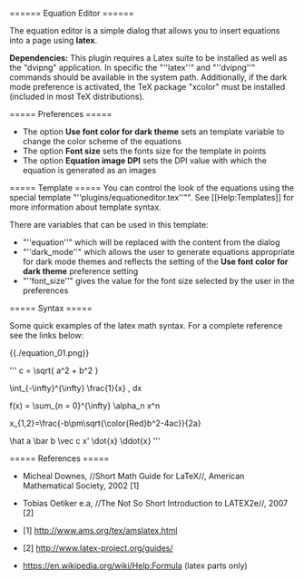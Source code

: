 ====== Equation Editor ======

The equation editor is a simple dialog that allows you to insert equations into a page using **latex**.

**Dependencies:** This plugin requires a Latex suite to be installed as well as the "dvipng" application. In specific the "''latex''" and "''dvipng''" commands should be available in the system path. Additionally, if the dark mode preference is activated, the TeX package "xcolor" must be installed (included in most TeX distributions).

===== Preferences =====
* The option **Use font color for dark theme** sets an template variable to change the color scheme of the equations
* The option **Font size** sets the fonts size for the template in points
* The option **Equation image DPI** sets the DPI value with which the equation is generated as an images

===== Template =====
You can control the look of the equations using the special template "''plugins/equationeditor.tex''"". See [[Help:Templates]] for more information about template syntax.

There are variables that can be used in this template:
* "''equation''" which will be replaced with the content from the dialog
* "''dark_mode''" which allows the user to generate equations appropriate for dark mode themes and reflects the setting of the **Use font color for dark theme** preference setting
* "''font_size''" gives the value for the font size selected by the user in the preferences



===== Syntax =====

Some quick examples of the latex math syntax. For a complete reference see the links below:

{{./equation_01.png}}


'''
c = \sqrt{ a^2 + b^2 }

\int_{-\infty}^{\infty} \frac{1}{x} \, dx

f(x) = \sum_{n = 0}^{\infty} \alpha_n x^n

x_{1,2}=\frac{-b\pm\sqrt{\color{Red}b^2-4ac}}{2a}

\hat a  \bar b  \vec c  x'  \dot{x}  \ddot{x}
'''


===== References =====

* Micheal Downes, //Short Math Guide for LaTeX//, American Mathematical Society, 2002  [1]
* Tobias Oetiker e.a, //The Not So Short Introduction to LATEX2e//, 2007  [2]

* [1] http://www.ams.org/tex/amslatex.html
* [2] http://www.latex-project.org/guides/
* https://en.wikipedia.org/wiki/Help:Formula (latex parts only)
